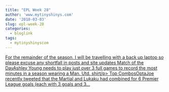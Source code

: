 ```yaml
---
title: "EPL Week 28"
author: 'www.mytinyshinys.com'
date: '2018-03-03'
slug: epl-week-28
categories:
  - bloglink
tags:
  - mytinyshinyscom
---
```


[For the remainder of the season, I will be travelling with a back up laptop so please excuse any shortfall in posts and site updates Match of the DayAshley Young needs to play just over 3 full games to record the most minutes in a season wearing a Man. Utd. shirt/p> Top CombosOptaJoe recently tweeted that the Martial and Lukaku had combined for 6 Premier League goals (each with 3 goals and 3...<click to read more>](https://www.mytinyshinys.com/2018/03/03/epl-week-28/)

